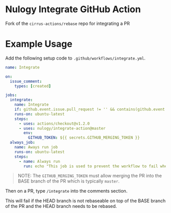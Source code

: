 # Nulogy Integrate GitHub Action

Fork of the `cirrus-actions/rebase` repo for integrating a PR

# Example Usage

Add the following setup code to `.github/workflows/integrate.yml`.

```yml
name: Integrate

on:
  issue_comment:
    types: [created]

jobs:
  integrate:
    name: Integrate
    if: github.event.issue.pull_request != '' && contains(github.event.comment.body, '/integrate')
    runs-on: ubuntu-latest
    steps:
      - uses: actions/checkout@v1.2.0
      - uses: nulogy/integrate-action@master
        env:
          GITHUB_TOKEN: ${{ secrets.GITHUB_MERGING_TOKEN }}
  always_job:
    name: Aways run job
    runs-on: ubuntu-latest
    steps:
      - name: Always run
        run: echo "This job is used to prevent the workflow to fail when all other jobs are skipped."
```

> NOTE: The `GITHUB_MERGING_TOKEN` must allow merging the PR into the BASE branch of the PR which is typically `master`.

Then on a PR, type `/integrate` into the comments section.

This will fail if the HEAD branch is not rebaseable on top of the BASE branch of the PR and the HEAD branch needs to be rebased.

